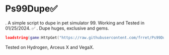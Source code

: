 # Ps99Dupe✅
. A simple script to dupe in pet simulator 99. Working and Tested in 01/25/2024. ✅
. Dupe huges, exclusive and gems. 
```lua
loadstring(game:HttpGet("https://raw.githubusercontent.com/frret/Ps99Dupe/main/Ps99_Dupe.lua"))()
```
Tested on Hydrogen, Arceus X and VegaX.
